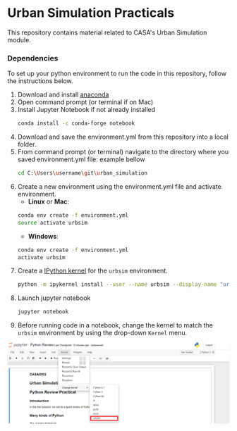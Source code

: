 # Urban Simulation Practicals

This repository contains material related to CASA's Urban Simulation module. 

### Dependencies 

To set up your python environment to run the code in this repository, follow the instructions below.

1. Download and install [anaconda](https://www.anaconda.com/)
2. Open command prompt (or terminal if on Mac) 
3. Install Jupyter Notebook if not already installed
    ```bash
    conda install -c conda-forge notebook
    ```
5. Download and save the environment.yml from this repository into a local folder. 
6. From command prompt (or terminal) navigate to the directory where you saved environment.yml file: example bellow
    ```bash
    cd C:\Users\username\git\urban_simulation
    ```
7. Create a new environment using the environment.yml file and activate environment.
    - __Linux__ or __Mac__: 
    ```bash
    conda env create -f environment.yml 
    source activate urbsim
    ```
    - __Windows__: 
    ```bash
    conda env create -f environment.yml 
    activate urbsim
    ```
8. Create a [IPython kernel](http://ipython.readthedocs.io/en/stable/install/kernel_install.html) for the `urbsim` environment.  
    ```bash
    python -m ipykernel install --user --name urbsim --display-name "urbsim"
    ```
10. Launch jupyter notebook
    ```bash
    jupyter notebook
    ```
11. Before running code in a notebook, change the kernel to match the `urbsim` environment by using the drop-down `Kernel` menu. 

![Kernel](kernel.png)
